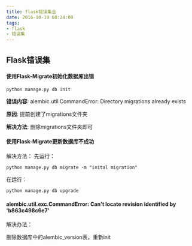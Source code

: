 ```yaml
---
title: flask错误集合
date: 2016-10-19 00:24:09
tags:
- flask
- 错误集
---
```


## Flask错误集


#### 使用Flask-Migrate初始化数据库出错
<!-- more -->    

    python manage.py db init

**错误内容**: alembic.util.CommandError: Directory migrations already exists

**原因**: 提前创建了migrations文件夹

**解决方法**: 删除migrations文件夹即可


#### 使用Flask-Migrate更新数据库不成功

解决方法：
先运行：

    python manage.py db migrate -m "inital migration"

在运行：

    python manage.py db upgrade


#### alembic.util.exc.CommandError: Can't locate revision identified by 'b863c498c6e7'

解决办法：

删除数据库中的alembic_version表，重新init

